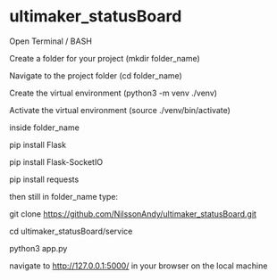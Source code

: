 # ultimaker_statusBoard

Open Terminal / BASH



Create a folder for your project (mkdir folder_name)



Navigate to the project folder (cd folder_name)



Create the virtual environment (python3 -m venv ./venv)



Activate the virtual environment (source ./venv/bin/activate)




inside folder_name



pip install Flask



pip install Flask-SocketIO



pip install requests



then still in folder_name type:



git clone https://github.com/NilssonAndy/ultimaker_statusBoard.git



cd ultimaker_statusBoard/service



python3 app.py



navigate to http://127.0.0.1:5000/ in your browser on the local machine
